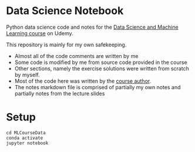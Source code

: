 # Data Science Notebook

Python data science code and notes for the [Data Science and Machine Learning course](https://www.udemy.com/course/data-science-and-machine-learning-with-python-hands-on/) on Udemy.

This repository is mainly for my own safekeeping.

- Almost all of the code comments are written by me
- Some code is modified by me from source code provided in the course
- Other sections, namely the exercise solutions were written from scratch by myself.
- Most of the code here was written by the [course author](https://www.udemy.com/user/frank-kane-2/).
- The notes markdown file is comprised of partially my own notes and partially notes from the lecture slides

Setup
=
```
cd MLCourseData
conda activate
jupyter notebook
```
